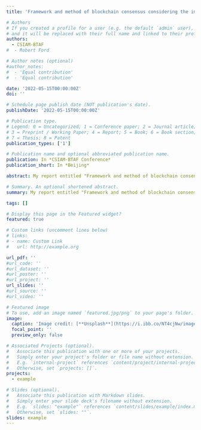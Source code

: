```yaml
---
title: 'Framework and method of blockchain consensus considering the importance of nodes'

# Authors
# If you created a profile for a user (e.g. the default `admin` user), write the username (folder name) here
# and it will be replaced with their full name and linked to their profile.
authors:
  - CSIAM-BTAF
#  - Robert Ford

# Author notes (optional)
#author_notes:
#  - 'Equal contribution'
#  - 'Equal contribution'

date: '2022-05-15T00:00:00Z'
doi: ''

# Schedule page publish date (NOT publication's date).
publishDate: '2022-05-15T00:00:00Z'

# Publication type.
# Legend: 0 = Uncategorized; 1 = Conference paper; 2 = Journal article;
# 3 = Preprint / Working Paper; 4 = Report; 5 = Book; 6 = Book section;
# 7 = Thesis; 8 = Patent
publication_types: ['1']

# Publication name and optional abbreviated publication name.
publication: In *CSIAM-BTAF Conference*
publication_short: In *Beijing*

abstract: My report entitled "Framework and method of blockchain consensus considering the importance of nodes" was presented at the conference of 2022 CSIAM Blockchain Technology and Application Summit Forum in Beijing on May 15, 2022.

# Summary. An optional shortened abstract.
summary: My report entitled "Framework and method of blockchain consensus considering the importance of nodes" was presented at the conference of 2022 CSIAM Blockchain Technology and Application Summit Forum in Beijing on May 15, 2022.

tags: []

# Display this page in the Featured widget?
featured: true

# Custom links (uncomment lines below)
# links:
# - name: Custom Link
#   url: http://example.org

url_pdf: ''
#url_code: ''
#url_dataset: ''
#url_poster: ''
#url_project: ''
url_slides: ''
#url_source: ''
#url_video: ''

# Featured image
# To use, add an image named `featured.jpg/png` to your page's folder.
image:
  caption: 'Image credit: [**Unsplash**](https://i.ibb.co/NT4cjNw/image.png)'
  focal_point: ''
  preview_only: false

# Associated Projects (optional).
#   Associate this publication with one or more of your projects.
#   Simply enter your project's folder or file name without extension.
#   E.g. `internal-project` references `content/project/internal-project/index.md`.
#   Otherwise, set `projects: []`.
projects:
  - example

# Slides (optional).
#   Associate this publication with Markdown slides.
#   Simply enter your slide deck's filename without extension.
#   E.g. `slides: "example"` references `content/slides/example/index.md`.
#   Otherwise, set `slides: ""`.
slides: example
---
```



